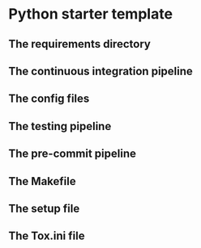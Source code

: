 # Python starter template


## The requirements directory

## The continuous integration pipeline

## The config files

## The testing pipeline

## The pre-commit pipeline


## The Makefile

## The setup file

## The Tox.ini file

